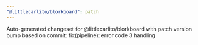 ```yaml
---
"@littlecarlito/blorkboard": patch
---
```


Auto-generated changeset for @littlecarlito/blorkboard with patch version bump based on commit: fix(pipeline): error code 3 handling

